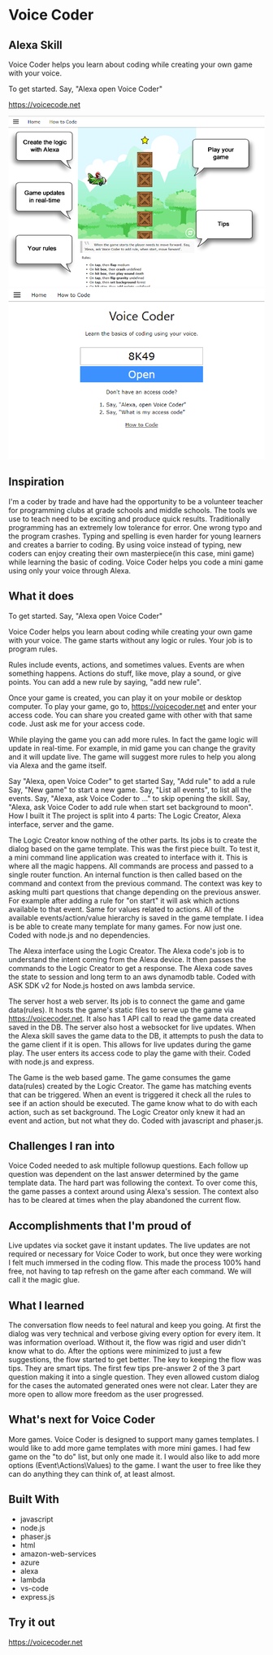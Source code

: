 # Voice Coder

## Alexa Skill

Voice Coder helps you learn about coding while creating your own game with your voice.

To get started. Say, "Alexa open Voice Coder"

https://voicecode.net

<img src="./Images/ScreenShots/Game3.png" alt="Game3" />
<img src="./Images/ScreenShots/Login.png" alt="Login" />

## Inspiration
I'm a coder by trade and have had the opportunity to be a volunteer teacher for programming clubs at grade schools and middle schools. The tools we use to teach need to be exciting and produce quick results. Traditionally programming has an extremely low tolerance for error. One wrong typo and the program crashes. Typing and spelling is even harder for young learners and creates a barrier to coding. By using voice instead of typing, new coders can enjoy creating their own masterpiece(in this case, mini game) while learning the basic of coding. Voice Coder helps you code a mini game using only your voice through Alexa.

## What it does
To get started. Say, "Alexa open Voice Coder"

Voice Coder helps you learn about coding while creating your own game with your voice. The game starts without any logic or rules. Your job is to program rules.

Rules include events, actions, and sometimes values. Events are when something happens. Actions do stuff, like move, play a sound, or give points. You can add a new rule by saying, "add new rule".

Once your game is created, you can play it on your mobile or desktop computer. To play your game, go to, https://voicecoder.net and enter your access code. You can share you created game with other with that same code. Just ask me for your access code.

While playing the game you can add more rules. In fact the game logic will update in real-time. For example, in mid game you can change the gravity and it will update live. The game will suggest more rules to help you along via Alexa and the game itself.

Say "Alexa, open Voice Coder" to get started
Say, "Add rule" to add a rule
Say, "New game" to start a new game.
Say, "List all events", to list all the events.
Say, "Alexa, ask Voice Coder to ..." to skip opening the skill.
Say, "Alexa, ask Voice Coder to add rule when start set background to moon".
How I built it
The project is split into 4 parts: The Logic Creator, Alexa interface, server and the game.

The Logic Creator know nothing of the other parts. Its jobs is to create the dialog based on the game template. This was the first piece built. To test it, a mini command line application was created to interface with it. This is where all the magic happens. All commands are process and passed to a single router function. An internal function is then called based on the command and context from the previous command. The context was key to asking multi part questions that change depending on the previous answer. For example after adding a rule for "on start" it will ask which actions available to that event. Same for values related to actions. All of the available events/action/value hierarchy is saved in the game template. I idea is be able to create many template for many games. For now just one. Coded with node.js and no dependencies.

The Alexa interface using the Logic Creator. The Alexa code's job is to understand the intent coming from the Alexa device. It then passes the commands to the Logic Creator to get a response. The Alexa code saves the state to session and long term to an aws dynamodb table. Coded with ASK SDK v2 for Node.js hosted on aws lambda service.

The server host a web server. Its job is to connect the game and game data(rules). It hosts the game's static files to serve up the game via https://voicecoder.net. It also has 1 API call to read the game data created saved in the DB. The server also host a websocket for live updates. When the Alexa skill saves the game data to the DB, it attempts to push the data to the game client if it is open. This allows for live updates during the game play. The user enters its access code to play the game with their. Coded with node.js and express.

The Game is the web based game. The game consumes the game data(rules) created by the Logic Creator. The game has matching events that can be triggered. When an event is triggered it check all the rules to see if an action should be executed. The game know what to do with each action, such as set background. The Logic Creator only knew it had an event and action, but not what they do. Coded with javascript and phaser.js.

## Challenges I ran into
Voice Coded needed to ask multiple followup questions. Each follow up question was dependent on the last answer determined by the game template data. The hard part was following the context. To over come this, the game passes a context around using Alexa's session. The context also has to be cleared at times when the play abandoned the current flow.

## Accomplishments that I'm proud of
Live updates via socket gave it instant updates. The live updates are not required or necessary for Voice Coder to work, but once they were working I felt much immersed in the coding flow. This made the process 100% hand free, not having to tap refresh on the game after each command. We will call it the magic glue.

## What I learned
The conversation flow needs to feel natural and keep you going. At first the dialog was very technical and verbose giving every option for every item. It was information overload. Without it, the flow was rigid and user didn't know what to do. After the options were minimized to just a few suggestions, the flow started to get better. The key to keeping the flow was tips. They are smart tips. The first few tips pre-answer 2 of the 3 part question making it into a single question. They even allowed custom dialog for the cases the automated generated ones were not clear. Later they are more open to allow more freedom as the user progressed.

## What's next for Voice Coder
More games. Voice Coder is designed to support many games templates. I would like to add more game templates with more mini games. I had few game on the "to do" list, but only one made it. I would also like to add more options (Event\Actions\Values) to the game. I want the user to free like they can do anything they can think of, at least almost.

## Built With
- javascript
- node.js
- phaser.js
- html
- amazon-web-services
- azure
- alexa
- lambda
- vs-code
- express.js

## Try it out
 https://voicecoder.net